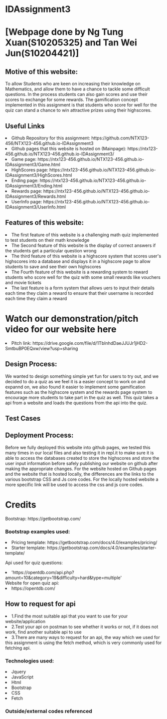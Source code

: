 # IDAssignment3 
<h1>[Webpage done by Ng Tung Xuan(S10205325) and Tan Wei Jun(S10204421)]</h1>
<h2>Motive of this website:</h2>
<p>To allow Students who are keen on increasing their knowledge on Mathematics, and allow them to have a chance to tackle some difficult questions. In the process students can also gain scores and use their scores to exchange for some rewards. The gamification concept implemented in this assignment is that students who score for well for the quiz can stand a chance to win attractive prizes using their highscores.</p>

<h2>Useful Links</h2>
<li> Github Repository for this assignment: https://github.com/NTX123-456/NTX123-456.github.io-IDAssignment3 </li>
<li> Github pages that this website is hosted on (Mainpage): https://ntx123-456.github.io/NTX123-456.github.io-IDAssignment3/</li>
<li> Game page: https://ntx123-456.github.io/NTX123-456.github.io-IDAssignment3/Game.html</li>
<li> HighScores page: https://ntx123-456.github.io/NTX123-456.github.io-IDAssignment3/HighScores.html </li>
<li> Ending page: https://ntx123-456.github.io/NTX123-456.github.io-IDAssignment3/Ending.html </li>
<li> Rewards page: https://ntx123-456.github.io/NTX123-456.github.io-IDAssignment3/Rewards.html </li>
<li> UserInfo page: https://ntx123-456.github.io/NTX123-456.github.io-IDAssignment3/UserInfo.html </li>

<h2>Features of this website:</h2>
<li>The first feature of this website is a challenging math quiz implemented to test students on their math knowledge</li>
<li>The Second feature of this website is the display of correct answers if the students get a particular question wrong</li>
<li>The third feature of this website is a highscore system that scores user's highscores into a database and displays it in a highscore page to allow students to save and see their own highscores</li>
<li>The Fourth feature of this website is a rewarding system to reward students who score well for the quiz with some small rewards like vouchers and movie tickets</li>
<li>The last feature is a form system that allows uers to input their details each time they claim a reward to ensure that their username is recorded each time they claim a reward</li>

<h1>Watch our demonstration/pitch video for our website here </h1>
<li>Pitch link: https://drive.google.com/file/d/1TbInhdDaeJJUJr1jHD2-SmtbuBP0EQxw/view?usp=sharing</li>

<h2>Design Process:</h2>
We wanted to design something simple yet fun for users to try out, and we decided to do a quiz as we feel it is a easier concept to work on and expannd on, we also found it easier to implement some gamification features such as the highscore system and the rewards page system to encourage more students to take part in the quiz as well. This quiz takes a api from a website and loads the questions from the api into the quiz.

<h2>Test Cases </h2>

<h2>Deployment Process:</h2>
Before we fully deployed this website into github pages, we tested this many times in our local files and also testing it in repl.it to make sure it is able to access the databases created to store the highscores and store the user input information before safely publishing our website on github after making the appropriate changes. For the website hosted on Github pages and the website that is hosted locally, the differences are the links to the various bootstrap CSS and Js core codes. For the locally hosted website a more specific link will be used to access the css and js core codes.


<h1>Credits</h1>
Bootstrap: https://getbootstrap.com/
<h3>Bootstrap examples used:</h3>
<li>Pricing template: https://getbootstrap.com/docs/4.0/examples/pricing/ </li>
<li>Starter template: https://getbootstrap.com/docs/4.0/examples/starter-template/ </li>

Api used for quiz questions:
<li>'https://opentdb.com/api.php?amount=10&category=19&difficulty=hard&type=multiple'</li>
Website for open quiz api:
<li> https://opentdb.com/ </li>

<h2>How to request for api</h2>
<li>1.Find the most suitable api that you want to use for your website/application</li>
<li>2.Test your api on postman to see whether it works or not, if it does not work, find another suitable api to use</li>
<li>3.There are many ways to request for an api, the way which we used for this assignment is using the fetch method, which is very commonly used for fetching api.</li>

<h3>Technologies used:</h3>
<li>Jquery</li>
<li>JavaScript</li>
<li>Html</li>
<li>Bootstrap</li>
<li>CSS</li>
<li>Fetch</li>

<h3>Outside/external codes referenced</h3>


